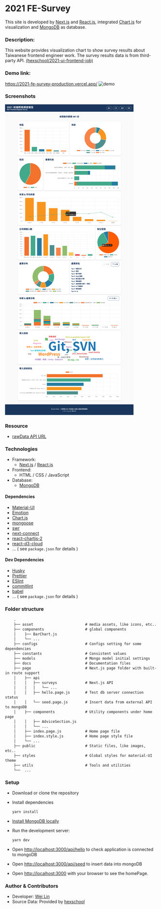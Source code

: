 # 2021 FE-Survey
This site is developed by [Next.js](https://nextjs.org/) and [React.js](https://reactjs.org/), integrated [Chart.js](https://www.chartjs.org/docs/3.4.0/) for visualization and [MongoDB](https://www.mongodb.com/) as database.
### Description:
This website provides visualization chart to show survey results about Taiwanese frontend engineer work. The survey results data is from third-party API. [(hexschool/2021-ui-frontend-job)](https://github.com/hexschool/2021-ui-frontend-job)

### Demo link:
https://2021-fe-survey-production.vercel.app/
![demo](./docs/survey.gif)

### Screenshots

![homePage](./docs/demo.png)


### Resource 
- [rawData API URL](https://raw.githubusercontent.com/hexschool/2021-ui-frontend-job/master/frontend_data.json)
### Technologies 
- Framework: 
   - [Next.js](https://nextjs.org/) / [React.js](https://reactjs.org/)
- Frontend:  
   - HTML / CSS / JavaScript
- Database: 
   - [MongoDB](https://nextjs.org/) 


#### Dependencies
- [Material-UI](https://mui.com/)
- [Emotion](https://emotion.sh/docs/introduction)
- [Chart.js](https://www.chartjs.org/docs/3.4.0/)
- [mongoose](https://mongoosejs.com/)
- [swr](https://swr.vercel.app/)
- [next-connect](https://github.com/hoangvvo/next-connect)
- [react-chartjs-2](https://github.com/reactchartjs/react-chartjs-2)
- [react-d3-cloud](https://github.com/Yoctol/react-d3-cloud)
- ... ( see `package.json` for details )

#### Dev Dependencies
- [Husky](https://github.com/typicode/husky)
- [Prettier](https://prettier.io/)
- [ESlint](https://eslint.bootcss.com/)
- [commitlint](https://github.com/conventional-changelog/commitlint)
- [babel](https://babeljs.io/)
- ... ( see `package.json` for details )

### Folder structure
```
    .
    ├── asset                        # media assets, like icons, etc..
    ├── components                   # global components
    │    ├── BarChart.js             
    │    └── ...             
    ├── configs                      # Configs setting for some dependencies
    ├── constants                    # Consistent values
    ├── models                       # Mongo model initial settings 
    ├── docs                         # Documentation files 
    ├── page                         # Next.js page folder with built-in route support
    │    ├── api
    │    │   ├── surveys             # Next.js API 
    │    │   │   └── ...  
    │    │   ├── hello.page.js       # Test db server connection status
    │    │   └── seed.page.js        # Insert data from external API to mongoDB
    │    ├── components              # Utility components under home page
    │    │   ├── AdviceSection.js                 
    │    │   └── ...                  
    │    ├── index.page.js           # Home page file
    │    ├── index.style.js          # Home page style file
    │    └── ...   
    ├── public                       # Static files, like images, etc..
    ├── styles                       # Global styles for material-UI theme
    ├── utils                        # Tools and utilities
    └──  ...

```

### Setup
- Download or clone the repository
- Install dependencies
  ```bash
  yarn install
  ```
- [Install MongoDB locally](https://docs.mongodb.com/manual/installation/)
- Run the development server:
  ```bash
  yarn dev
  ```
- Open [http://localhost:3000/api/hello](http://localhost:3000/api/hello) to check application is connected to mongoDB
- Open [http://localhost:3000/api/seed](http://localhost:3000/api/seed) to insert data into mongoDB

- Open [http://localhost:3000](http://localhost:3000) with your browser to see the homePage.



### Author & Contributors
- Developer: [Wei Lin](https://github.com/WeiLin18)
- Source Data: Provided by [hexschool](https://github.com/hexschool/)



